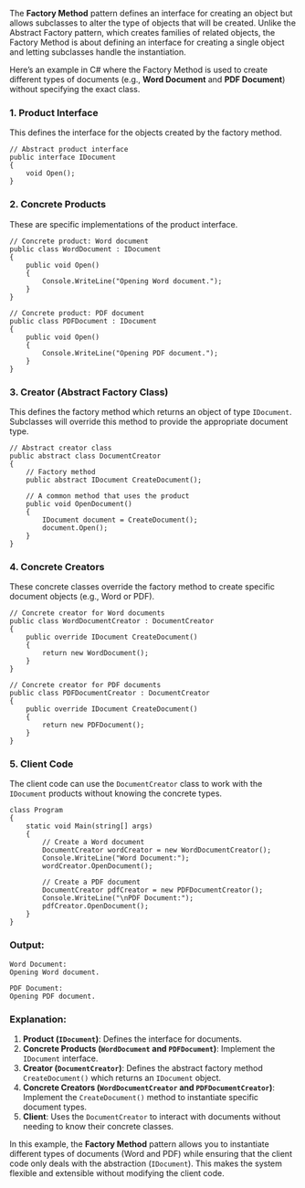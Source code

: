 The **Factory Method** pattern defines an interface for creating an object but allows subclasses to alter the type of objects that will be created. Unlike the Abstract Factory pattern, which creates families of related objects, the Factory Method is about defining an interface for creating a single object and letting subclasses handle the instantiation.

Here’s an example in C# where the Factory Method is used to create different types of documents (e.g., **Word Document** and **PDF Document**) without specifying the exact class.

### 1. **Product Interface**

This defines the interface for the objects created by the factory method.

    // Abstract product interface
    public interface IDocument
    {
        void Open();
    }

### 2. **Concrete Products**

These are specific implementations of the product interface.


    // Concrete product: Word document
    public class WordDocument : IDocument
    {
        public void Open()
        {
            Console.WriteLine("Opening Word document.");
        }
    }
    
    // Concrete product: PDF document
    public class PDFDocument : IDocument
    {
        public void Open()
        {
            Console.WriteLine("Opening PDF document.");
        }
    }

### 3. **Creator (Abstract Factory Class)**

This defines the factory method which returns an object of type `IDocument`. Subclasses will override this method to provide the appropriate document type.


    // Abstract creator class
    public abstract class DocumentCreator
    {
        // Factory method
        public abstract IDocument CreateDocument();
    
        // A common method that uses the product
        public void OpenDocument()
        {
            IDocument document = CreateDocument();
            document.Open();
        }
    }

 

### 4. **Concrete Creators**

These concrete classes override the factory method to create specific document objects (e.g., Word or PDF).

    // Concrete creator for Word documents
    public class WordDocumentCreator : DocumentCreator
    {
        public override IDocument CreateDocument()
        {
            return new WordDocument();
        }
    }
    
    // Concrete creator for PDF documents
    public class PDFDocumentCreator : DocumentCreator
    {
        public override IDocument CreateDocument()
        {
            return new PDFDocument();
        }
    }

### 5. **Client Code**

The client code can use the `DocumentCreator` class to work with the `IDocument` products without knowing the concrete types.

 

    class Program
    {
        static void Main(string[] args)
        {
            // Create a Word document
            DocumentCreator wordCreator = new WordDocumentCreator();
            Console.WriteLine("Word Document:");
            wordCreator.OpenDocument();
    
            // Create a PDF document
            DocumentCreator pdfCreator = new PDFDocumentCreator();
            Console.WriteLine("\nPDF Document:");
            pdfCreator.OpenDocument();
        }
    }

### **Output**:

    Word Document:
    Opening Word document.
    
    PDF Document:
    Opening PDF document.

### Explanation:

1.  **Product (`IDocument`)**: Defines the interface for documents.
2.  **Concrete Products (`WordDocument` and `PDFDocument`)**: Implement the `IDocument` interface.
3.  **Creator (`DocumentCreator`)**: Defines the abstract factory method `CreateDocument()` which returns an `IDocument` object.
4.  **Concrete Creators (`WordDocumentCreator` and `PDFDocumentCreator`)**: Implement the `CreateDocument()` method to instantiate specific document types.
5.  **Client**: Uses the `DocumentCreator` to interact with documents without needing to know their concrete classes.

In this example, the **Factory Method** pattern allows you to instantiate different types of documents (Word and PDF) while ensuring that the client code only deals with the abstraction (`IDocument`). This makes the system flexible and extensible without modifying the client code.
